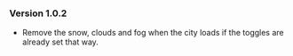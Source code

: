 ### Version 1.0.2
- Remove the snow, clouds and fog when the city loads if the toggles are already set that way.